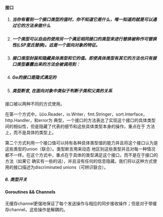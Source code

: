 #### 接口

1. ##### 当你有看到一个接口类型的值时，你不知道它是什么，唯一知道的就是可以通过它的方法来做什么

2. ##### 一个类型可以自由的使用另一个满足相同接口的类型来进行替换被称作可替换性(LSP里氏替换)。这是一个面向对象的特征。

3. ##### 接口类型封装和隐藏具体类型和它的值。即使具体类型有其它的方法也只有接口类型暴露出来的方法会被调用到：

4. ##### Go的接口是隐式满足的

5. ##### 类型断言, 在面向对象中类似于判断子类和父类的关系



接口被以两种不同的方式使用。

在第一个方式中，以io.Reader，io.Writer，fmt.Stringer，sort.Interface，http.Handler，和error为
典型，一个接口的方法表达了实现这个接口的具体类型间的相似性，但是隐藏了代表的细节和这些具体类型本身的操作。重点在于
方法上，而不是具体的类型上。

第二个方式利用一个接口值可以持有各种具体类型值的能力并且将这个接口认为是这些类型的union（联合）。类型断言用来动态
地区别这些类型并且对每一种情况都不一样。在这个方式中，重点在于具体的类型满足这个接口，而不是在于接口的方法（如果它
确实有一些的话），并且没有任何的信息隐藏。我们将以这种方式使用的接口描述为discriminated unions（可辨识联合）。

##### 6. 类型开关





#### Goroutines && Channels

无缓存channel更强地保证了每个发送操作与相应的同步接收操作；但是对于带缓存channel，这些操作是解耦的。
